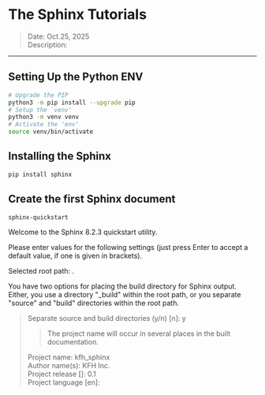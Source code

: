 # The Sphinx Tutorials
> Date: Oct.25, 2025  
> Description:
---

## Setting Up the Python ENV
```bash
# Upgrade the PIP
python3 -m pip install --upgrade pip
# Setup the `venv'
python3 -m venv venv
# Activate the 'env'
source venv/bin/activate
```

## Installing the Sphinx
```bash
pip install sphinx
```

## Create the first Sphinx document
```bash
sphinx-quickstart
```
Welcome to the Sphinx 8.2.3 quickstart utility.

Please enter values for the following settings (just press Enter to
accept a default value, if one is given in brackets).

Selected root path: .

You have two options for placing the build directory for Sphinx output.
Either, you use a directory "_build" within the root path, or you separate
"source" and "build" directories within the root path.
> Separate source and build directories (y/n) [n]: y  
> > The project name will occur in several places in the
> > built documentation.
>   
> Project name: kfh_sphinx  
> Author name(s): KFH Inc.  
> Project release []: 0.1  
> Project language [en]:  
